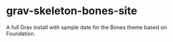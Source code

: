 # grav-skeleton-bones-site
A full Grav install with sample date for the Bones theme based on Foundation.
